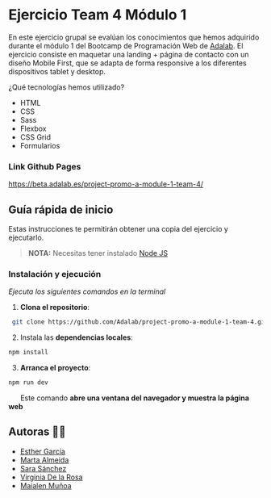 # Ejercicio Team 4 Módulo 1

En este ejercicio grupal se evalúan los conocimientos que hemos adquirido durante el módulo 1 del Bootcamp de Programación Web de [Adalab](https://adalab.es). El ejercicio consiste en maquetar una landing + página de contacto con un diseño Mobile First, que se adapta de forma responsive a los diferentes dispositivos tablet y desktop. 

¿Qué tecnologías hemos utilizado?

- HTML
- CSS
- Sass
- Flexbox
- CSS Grid
- Formularios

### Link Github Pages 

https://beta.adalab.es/project-promo-a-module-1-team-4/

## Guía rápida de inicio 

Estas instrucciones te permitirán obtener una copia del ejercicio y ejecutarlo.

> **NOTA:** Necesitas tener instalado [Node JS](https://nodejs.org/)

### Instalación y ejecución 

_Ejecuta los siguientes comandos en la terminal_

1. **Clona el repositorio**:

```bash
 git clone https://github.com/Adalab/project-promo-a-module-1-team-4.git
```

2. Instala las **dependencias locales**:

```bash
npm install
```

3. **Arranca el proyecto**:

```bash
npm run dev
```

&nbsp; &nbsp; &nbsp; Este comando **abre una ventana del navegador y muestra la página web**

## Autoras 👩‍💻

- [Esther García](https://www.github.com/esgab)
- [Marta Almeida](https://github.com/Marta-Af)
- [Sara Sánchez](https://github.com/SaraSzCr)
- [Virginia De la Rosa](https://github.com/Vir19)
- [Maialen Muñoa](https://github.com/maialenmunoa)
